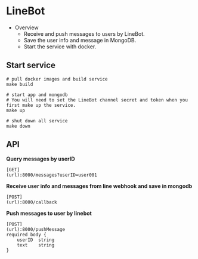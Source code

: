 # LineBot

* Overview
    * Receive and push messages to users by LineBot.
    * Save the user info and message in MongoDB.
    * Start the service with docker.

## Start service
```
# pull docker images and build service
make build

# start app and mongodb 
# You will need to set the LineBot channel secret and token when you first make up the service. 
make up

# shut down all service
make down
```

## API
**Query messages by userID**
```
[GET] 
(url):8000/messages?userID=user001
```

**Receive user info and messages from line webhook and save in mongodb**
```
[POST] 
(url):8000/callback
```

**Push messages to user by linebot**
```
[POST] 
(url):8000/pushMessage
required body {
    userID  string
    text    string
}
```
